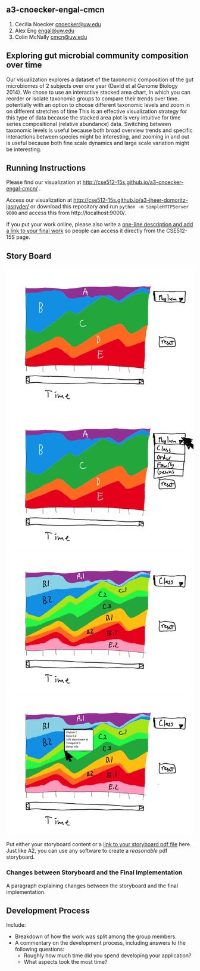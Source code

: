 ## a3-cnoecker-engal-cmcn

1. Cecilia Noecker cnoecker@uw.edu
2. Alex Eng engal@uw.edu
3. Colin McNally cmcn@uw.edu

## Exploring gut microbial community composition over time

Our visualization explores a dataset of the taxonomic composition of the gut microbiomes of 2 subjects over one year (David et al Genome Biology 2014). We chose to use an interactive stacked area chart, in which you can reorder or isolate taxonomic groups to compare their trends over time.
 potentially with an option to choose different taxonomic levels and zoom in on different stretches of time
This is an effective visualization strategy for this type of data because the stacked area plot is very intuitive for time series compositional (relative abundance) data. Switching between taxonomic levels is useful because both broad overview trends and specific interactions between species might be interesting, and zooming in and out is useful because both fine scale dynamics and large scale variation might be interesting.

## Running Instructions

Please find our visualization at http://cse512-15s.github.io/a3-cnoecker-engal-cmcn/ .


Access our visualization at http://cse512-15s.github.io/a3-jheer-domoritz-jasnyder/ or download this repository and run `python -m SimpleHTTPServer 9000` and access this from http://localhost:9000/.

If you put your work online, please also write a [one-line description and add a link to your final work](http://note.io/1n3u46s) so people can access it directly from the CSE512-15S page.

## Story Board

![story1](storyboard1.png)
![story2](storyboard2.png)
![story3](storyboard3.png)
![story4](storyboard4.png)

Put either your storyboard content or a [link to your storyboard pdf file](storyboard.pdf?raw=true) here. Just like A2, you can use any software to create a *reasonable* pdf storyboard.


### Changes between Storyboard and the Final Implementation

A paragraph explaining changes between the storyboard and the final implementation.


## Development Process

Include:
- Breakdown of how the work was split among the group members. 
- A commentary on the development process, including answers to the following questions: 
  - Roughly how much time did you spend developing your application?
  - What aspects took the most time?
